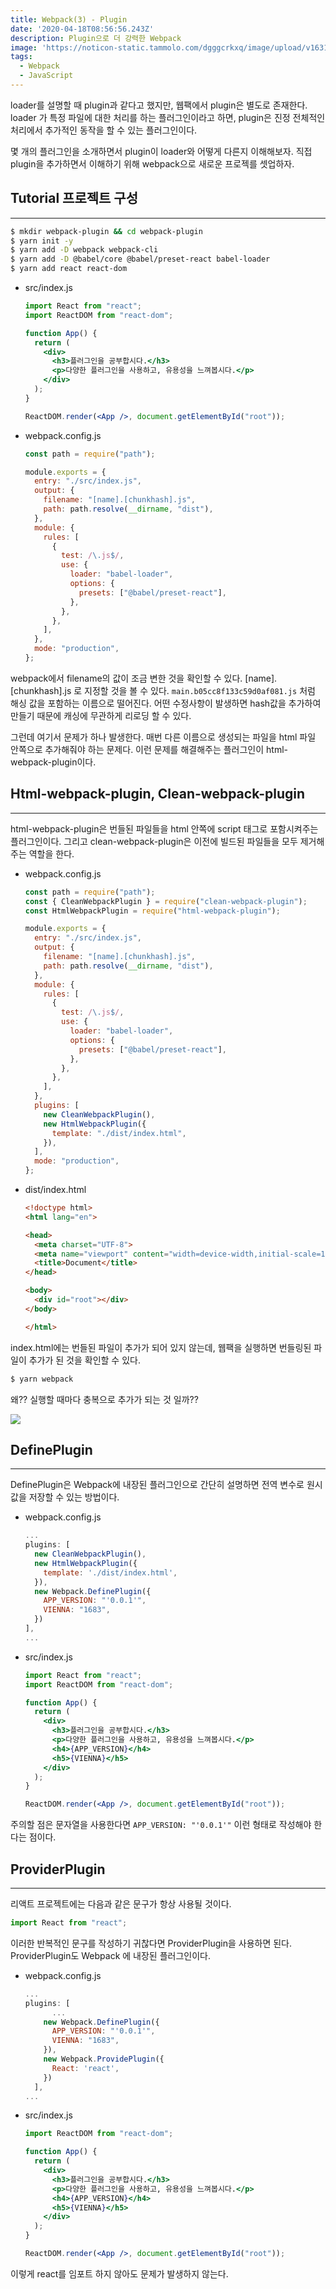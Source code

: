 ```yaml
---
title: Webpack(3) - Plugin
date: '2020-04-18T08:56:56.243Z'
description: Plugin으로 더 강력한 Webpack
image: 'https://noticon-static.tammolo.com/dgggcrkxq/image/upload/v1631952585/tlog/cover/webpack_zceueo.png'
tags:
  - Webpack
  - JavaScript
---
```


loader를 설명할 때 plugin과 같다고 했지만, 웹팩에서 plugin은 별도로 존재한다. loader 가 특정 파일에 대한 처리를 하는 플러그인이라고 하면, plugin은 진정 전체적인 처리에서 추가적인 동작을 할 수 있는 플러그인이다.

몇 개의 플러그인을 소개하면서 plugin이 loader와 어떻게 다른지 이해해보자. 직접 plugin을 추가하면서 이해하기 위해 webpack으로 새로운 프로젝를 셋업하자.

## Tutorial 프로젝트 구성

---

```bash
$ mkdir webpack-plugin && cd webpack-plugin
$ yarn init -y
$ yarn add -D webpack webpack-cli
$ yarn add -D @babel/core @babel/preset-react babel-loader
$ yarn add react react-dom
```

- src/index.js

  ```jsx
  import React from "react";
  import ReactDOM from "react-dom";

  function App() {
    return (
      <div>
        <h3>플러그인을 공부합시다.</h3>
        <p>다양한 플러그인을 사용하고, 유용성을 느껴봅시다.</p>
      </div>
    );
  }

  ReactDOM.render(<App />, document.getElementById("root"));
  ```

- webpack.config.js

  ```jsx
  const path = require("path");

  module.exports = {
    entry: "./src/index.js",
    output: {
      filename: "[name].[chunkhash].js",
      path: path.resolve(__dirname, "dist"),
    },
    module: {
      rules: [
        {
          test: /\.js$/,
          use: {
            loader: "babel-loader",
            options: {
              presets: ["@babel/preset-react"],
            },
          },
        },
      ],
    },
    mode: "production",
  };
  ```

webpack에서 filename의 값이 조금 변한 것을 확인할 수 있다. [name].[chunkhash].js 로 지정할 것을 볼 수 있다.
`main.b05cc8f133c59d0af081.js` 처럼 해싱 값을 포함하는 이름으로 떨어진다. 어떤 수정사항이 발생하면 hash값을 추가하여 만들기 때문에 캐싱에 무관하게 리로딩 할 수 있다.

그런데 여기서 문제가 하나 발생한다. 매번 다른 이름으로 생성되는 파일을 html 파일 안쪽으로 추가해줘야 하는 문제다. 이런 문제를 해결해주는 플러그인이 html-webpack-plugin이다.

## Html-webpack-plugin, Clean-webpack-plugin

---

html-webpack-plugin은 번들된 파일들을 html 안쪽에 script 태그로 포함시켜주는 플러그인이다. 그리고 clean-webpack-plugin은 이전에 빌드된 파일들을 모두 제거해주는 역할을 한다.

- webpack.config.js

  ```jsx
  const path = require("path");
  const { CleanWebpackPlugin } = require("clean-webpack-plugin");
  const HtmlWebpackPlugin = require("html-webpack-plugin");

  module.exports = {
    entry: "./src/index.js",
    output: {
      filename: "[name].[chunkhash].js",
      path: path.resolve(__dirname, "dist"),
    },
    module: {
      rules: [
        {
          test: /\.js$/,
          use: {
            loader: "babel-loader",
            options: {
              presets: ["@babel/preset-react"],
            },
          },
        },
      ],
    },
    plugins: [
      new CleanWebpackPlugin(),
      new HtmlWebpackPlugin({
        template: "./dist/index.html",
      }),
    ],
    mode: "production",
  };
  ```

- dist/index.html

  ```html
  <!doctype html>
  <html lang="en">

  <head>
    <meta charset="UTF-8">
    <meta name="viewport" content="width=device-width,initial-scale=1">
    <title>Document</title>
  </head>

  <body>
    <div id="root"></div>
  </body>

  </html>
  ```

index.html에는 번들된 파일이 추가가 되어 있지 않는데, 웹팩을 실행하면 번들링된 파일이 추가가 된 것을 확인할 수 있다.

```bash
$ yarn webpack
```

왜?? 실행할 때마다 충복으로 추가가 되는 것 일까??

![](https://noticon-static.tammolo.com/dgggcrkxq/image/upload/v1631952589/tlog/_2020-03-27__9.30.36_vhxda3.png)

## DefinePlugin

---

DefinePlugin은 Webpack에 내장된 플러그인으로 간단히 설명하면 전역 변수로 원시값을 저장할 수 있는 방법이다.

- webpack.config.js

  ```jsx
  ...
  plugins: [
    new CleanWebpackPlugin(),
    new HtmlWebpackPlugin({
      template: './dist/index.html',
    }),
    new Webpack.DefinePlugin({
      APP_VERSION: "'0.0.1'",
      VIENNA: "1683",
    })
  ],
  ...
  ```

- src/index.js

  ```jsx
  import React from "react";
  import ReactDOM from "react-dom";

  function App() {
    return (
      <div>
        <h3>플러그인을 공부합시다.</h3>
        <p>다양한 플러그인을 사용하고, 유용성을 느껴봅시다.</p>
        <h4>{APP_VERSION}</h4>
        <h5>{VIENNA}</h5>
      </div>
    );
  }

  ReactDOM.render(<App />, document.getElementById("root"));
  ```

주의할 점은 문자열을 사용한다면 `APP_VERSION: "'0.0.1'"` 이런 형태로 작성해야 한다는 점이다.

## ProviderPlugin

---

리액트 프로젝트에는 다음과 같은 문구가 항상 사용될 것이다.

```jsx
import React from "react";
```

이러한 반복적인 문구를 작성하기 귀찮다면 ProviderPlugin을 사용하면 된다. ProviderPlugin도 Webpack 에 내장된 플러그인이다.

- webpack.config.js

  ```jsx
  ...
  plugins: [
  		...
      new Webpack.DefinePlugin({
        APP_VERSION: "'0.0.1'",
        VIENNA: "1683",
      }),
      new Webpack.ProvidePlugin({
        React: 'react',
      })
    ],
  ...
  ```

- src/index.js

  ```jsx
  import ReactDOM from "react-dom";

  function App() {
    return (
      <div>
        <h3>플러그인을 공부합시다.</h3>
        <p>다양한 플러그인을 사용하고, 유용성을 느껴봅시다.</p>
        <h4>{APP_VERSION}</h4>
        <h5>{VIENNA}</h5>
      </div>
    );
  }

  ReactDOM.render(<App />, document.getElementById("root"));
  ```

이렇게 react를 임포트 하지 않아도 문제가 발생하지 않는다.
